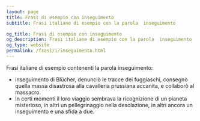 ```yaml
---
layout: page
title: Frasi di esempio con inseguimento 
subtitle: Frasi italiane di esempio con la parola  inseguimento

og_title: Frasi di esempio con inseguimento 
og_description: Frasi italiane di esempio con la parola  inseguimento
og_type: website
permalink: /frasi/i/inseguimento.html
---
```


Frasi italiane di esempio contenenti la parola inseguimento:


- inseguimento di Blücher, denunciò le tracce dei fuggiaschi, consegnò quella massa disastrosa alla cavalleria prussiana accanita, e collaborò al massacro.
- In certi momenti il loro viaggio sembrava la ricognizione di un pianeta misterioso, in altri un pellegrinaggio nella desolazione, in altri ancora un inseguimento e una sfida a due.
